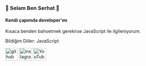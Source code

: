 ### 👋 Selam Ben Serhat 👋
#### Kendi çapımda developer'ım
Kısaca benden bahsetmek gerekirse JavaScript ile ilgileniyorum.

Bildiğim Diller: JavaScript



[<img src='https://cdn.jsdelivr.net/npm/simple-icons@3.0.1/icons/github.svg' alt='github' height='40'>](https://github.com/Aghostyy)  [<img src='https://cdn.jsdelivr.net/npm/simple-icons@3.0.1/icons/instagram.svg' alt='instagram' height='40'>](https://www.instagram.com/serhatamav2/)  [<img src='https://cdn.jsdelivr.net/npm/simple-icons@3.0.1/icons/youtube.svg' alt='YouTube' height='40'>](https://www.youtube.com/channel/serhatedits)  

